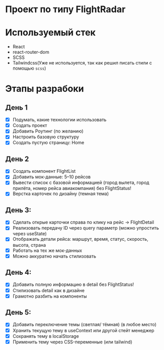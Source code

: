 # Проект по типу FlightRadar
# Используемый стек
- React
- react-router-dom
- SCSS
- Tailwindcss(Уже не используется, так как решил писать стили с помощью `scss`)
# Этапы разрабоки
## День 1
- [x] Подумать, какие технологии использовать
- [x] Создать проект
- [x] Добавить Роутинг (по желанию)
- [x] Настроить базовую структуру
- [x] Создать пустую страницу: Home
## День 2
- [x] Создать компонент FlightList
- [x] Добавить мок-данные: 5–10 рейсов
- [x] Вывести список с базовой информацией (город вылета, город прилёта, номер рейса авиакомпания) без FlightStatus!
- [x] Верстка карточек по дизайну (темная тема)

## День 3:

- [x] Сделать открые карточки справа по клику на рейс → FlightDetail
- [x] Реализовать передачу ID через query параметр (можно упростить через useState)
- [x] Отображать детали рейса: маршрут, время, статус, скорость, высота, страна
- [x] Работать на тех же мок-данных
- [x] Можно аккуратно начать стилизовать

## День 4:

- [x] Добавить полную информацию в detail без FlightStatus!
- [x] Стилизовать detail как в дизайне
- [x] Грамотно разбить на компоненты

## День 5:

- [x] Добавить переключение темы (светлая/ тёмная) (в любое место)
- [x] Хранить текущую тему в useContext или другой стейт менеджер
- [x] Сохранять тему в localStorage
- [x] Применить тему через CSS-переменные (или tailwind)